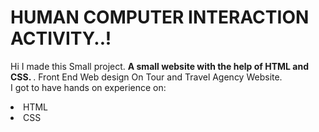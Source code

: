 # HUMAN COMPUTER INTERACTION ACTIVITY..!
Hi I made this Small project. <b>A small website with the help of HTML and CSS.
</b>.
Front End Web design On Tour and Travel Agency Website.
<br>I got to have hands on experience on:
<li>HTML
<li>CSS
